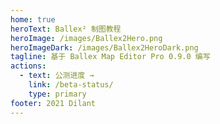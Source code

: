 ```yaml
---
home: true
heroText: Ballex² 制图教程
heroImage: /images/Ballex2Hero.png
heroImageDark: /images/Ballex2HeroDark.png
tagline: 基于 Ballex Map Editor Pro 0.9.0 编写
actions:
  - text: 公测进度 →
    link: /beta-status/
    type: primary
footer: 2021 Dilant
---
```

